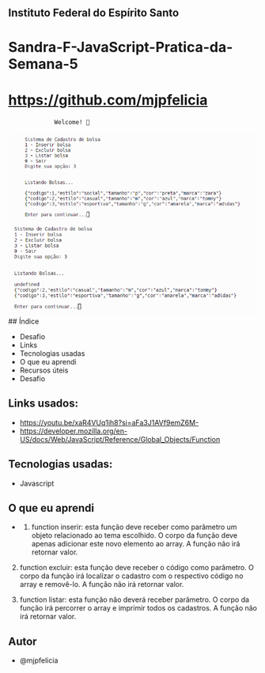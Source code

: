 ## Instituto Federal do Espírito Santo

# Sandra-F-JavaScript-Pratica-da-Semana-5
# https://github.com/mjpfelicia

                 Welcome! 👋
                 
<img src="./img/listadebolsa.png" alt="Site em Telas" />
<img src="./img/bolsaexcluida.png" alt="Site em Telas" />
## Índice

- Desafio
- Links
- Tecnologias usadas
- O que eu aprendi
- Recursos úteis
- Desafio


## Links usados:

- https://youtu.be/xaR4VUq1ih8?si=aFa3J1AVf9emZ6M-
- https://developer.mozilla.org/en-US/docs/Web/JavaScript/Reference/Global_Objects/Function



## Tecnologias usadas:
- Javascript

## O que eu aprendi

- 1. function inserir: esta função deve receber como parâmetro um objeto relacionado ao tema escolhido. O corpo da função deve apenas adicionar este novo elemento ao array. A função não irá retornar valor.

2.	function excluir: esta função deve receber o código como parâmetro. O corpo da função irá localizar o cadastro com o respectivo código no array e removê-lo. A função não irá retornar valor.

3.	function listar: esta função não deverá receber parâmetro. O corpo da função irá percorrer o array e imprimir todos os cadastros. A função não irá retornar valor.


## Autor
- @mjpfelicia
